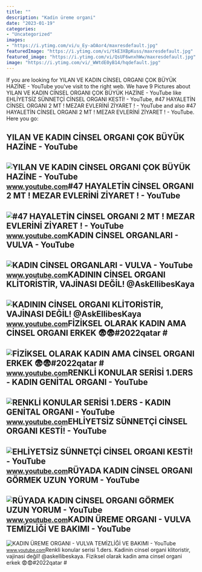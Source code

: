 ```yaml
---
title: ""
description: "Kadin üreme organi"
date: "2023-01-19"
categories:
- "Uncategorized"
images:
- "https://i.ytimg.com/vi/u_Ey-aOAor4/maxresdefault.jpg"
featuredImage: "https://i.ytimg.com/vi/tkE3XBpKuss/maxresdefault.jpg"
featured_image: "https://i.ytimg.com/vi/QsUF6wnxhWw/maxresdefault.jpg"
image: "https://i.ytimg.com/vi/_WWtdE0yB14/hqdefault.jpg"
---
```


If you are looking for YILAN VE KADIN CİNSEL ORGANI ÇOK BÜYÜK HAZİNE - YouTube you've visit to the right web. We have 9 Pictures about YILAN VE KADIN CİNSEL ORGANI ÇOK BÜYÜK HAZİNE - YouTube like EHLİYETSİZ SÜNNETÇİ CİNSEL ORGANI KESTİ! - YouTube, #47 HAYALETİN CİNSEL ORGANI 2 MT ! MEZAR EVLERİNİ ZİYARET ! - YouTube and also #47 HAYALETİN CİNSEL ORGANI 2 MT ! MEZAR EVLERİNİ ZİYARET ! - YouTube. Here you go:

YILAN VE KADIN CİNSEL ORGANI ÇOK BÜYÜK HAZİNE - YouTube
-------------------------------------------------------

 ![YILAN VE KADIN CİNSEL ORGANI ÇOK BÜYÜK HAZİNE - YouTube](https://i.ytimg.com/vi/_WWtdE0yB14/hqdefault.jpg) <small>www.youtube.com</small>\#47 HAYALETİN CİNSEL ORGANI 2 MT ! MEZAR EVLERİNİ ZİYARET ! - YouTube
----------------------------------------------------------------------

 ![#47 HAYALETİN CİNSEL ORGANI 2 MT ! MEZAR EVLERİNİ ZİYARET ! - YouTube](https://i.ytimg.com/vi/KMBB9NIdWHM/maxresdefault.jpg) <small>www.youtube.com</small>KADIN CİNSEL ORGANLARI - VULVA - YouTube
----------------------------------------

 ![KADIN CİNSEL ORGANLARI - VULVA - YouTube](https://i.ytimg.com/vi/u_Ey-aOAor4/maxresdefault.jpg) <small>www.youtube.com</small>KADININ CİNSEL ORGANI KLİTORİSTİR, VAJİNASI DEĞİL! @AskEllibesKaya
------------------------------------------------------------------

 ![KADININ CİNSEL ORGANI KLİTORİSTİR, VAJİNASI DEĞİL! @AskEllibesKaya](https://i.ytimg.com/vi/QsUF6wnxhWw/maxresdefault.jpg) <small>www.youtube.com</small>FİZİKSEL OLARAK KADIN AMA CİNSEL ORGANI ERKEK 😨😨#2022qatar #
------------------------------------------------------------

 ![FİZİKSEL OLARAK KADIN AMA CİNSEL ORGANI ERKEK 😨😨#2022qatar #](https://i.ytimg.com/vi/nshYfIl0OI0/hq2.jpg?sqp=-oaymwEoCOADEOgC8quKqQMcGADwAQH4AbYIgAKAD4oCDAgAEAEYfyBDKCEwDw==&rs=AOn4CLBcmhoJZ07h4Q5zqoNirc9V8u1YHg) <small>www.youtube.com</small>RENKLİ KONULAR SERİSİ 1.DERS - KADIN GENİTAL ORGANI - YouTube
-------------------------------------------------------------

 ![RENKLİ KONULAR SERİSİ 1.DERS - KADIN GENİTAL ORGANI - YouTube](https://i.ytimg.com/vi/jVa4czTkUGk/maxresdefault.jpg) <small>www.youtube.com</small>EHLİYETSİZ SÜNNETÇİ CİNSEL ORGANI KESTİ! - YouTube
--------------------------------------------------

 ![EHLİYETSİZ SÜNNETÇİ CİNSEL ORGANI KESTİ! - YouTube](https://i.ytimg.com/vi/tkE3XBpKuss/maxresdefault.jpg) <small>www.youtube.com</small>RÜYADA KADIN CİNSEL ORGANI GÖRMEK UZUN YORUM - YouTube
------------------------------------------------------

 ![RÜYADA KADIN CİNSEL ORGANI GÖRMEK UZUN YORUM - YouTube](https://i.ytimg.com/vi/iupmrlZdnzU/maxresdefault.jpg?sqp=-oaymwEmCIAKENAF8quKqQMa8AEB-AH-CYAC0AWKAgwIABABGGUgUChMMA8=&rs=AOn4CLDotaCpmYpConLeVqvVLvKZGoIYiw) <small>www.youtube.com</small>KADIN ÜREME ORGANI - VULVA TEMİZLİĞİ VE BAKIMI - YouTube
--------------------------------------------------------

 ![KADIN ÜREME ORGANI - VULVA TEMİZLİĞİ VE BAKIMI - YouTube](https://i.ytimg.com/vi/Bv_6oPgz01M/maxresdefault.jpg?sqp=-oaymwEmCIAKENAF8quKqQMa8AEB-AH-CYACqAWKAgwIABABGBMgWyh_MA8=&rs=AOn4CLByJ9352u44Afpo-Q61QZNc7Hbv6Q) <small>www.youtube.com</small>Renkli̇ konular seri̇si̇ 1.ders. Kadinin ci̇nsel organi kli̇tori̇sti̇r, vaji̇nasi deği̇l! @askellibeskaya. Fi̇zi̇ksel olarak kadin ama ci̇nsel organi erkek 😨😨#2022qatar #
